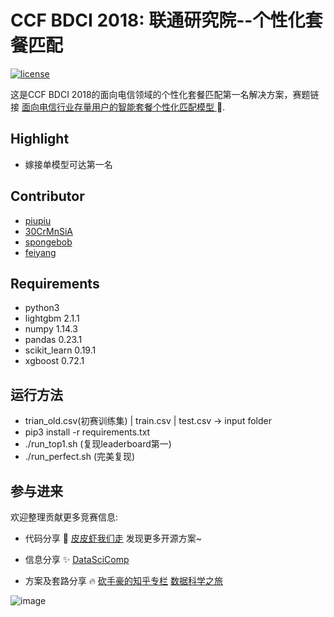 # CCF BDCI 2018: 联通研究院--个性化套餐匹配

[![license](https://img.shields.io/github/license/mashape/apistatus.svg?maxAge=2592000)](https://github.com/minerva-ml/open-solution-home-credit/blob/master/LICENSE)

这是CCF BDCI 2018的面向电信领域的个性化套餐匹配第一名解决方案，赛题链接
[面向电信行业存量用户的智能套餐个性化匹配模型
](https://www.datafountain.cn/competitions/311/details) :hibiscus:.



## Highlight

- 嫁接单模型可达第一名

## Contributor
- [piupiu](https://www.kaggle.com/pureheart)
- [30CrMnSiA](https://www.kaggle.com/h4211819)
- [spongebob](https://www.kaggle.com/baomengjiao)
- [feiyang](https://www.kaggle.com/panfeiyang)

## Requirements
 - python3
 - lightgbm 2.1.1
 - numpy 1.14.3
 - pandas 0.23.1
 - scikit_learn 0.19.1
 - xgboost 0.72.1


## 运行方法
 - trian_old.csv(初赛训练集) | train.csv | test.csv -> input folder
 - pip3 install -r requirements.txt
 - ./run_top1.sh (复现leaderboard第一)
 - ./run_perfect.sh (完美复现)

 

## 参与进来
欢迎整理贡献更多竞赛信息:

- 代码分享 :dog: [皮皮虾我们走](https://github.com/PPshrimpGo) 发现更多开源方案~

- 信息分享 :sparkles: [DataSciComp](https://github.com/iphysresearch/DataSciComp)
 
- 方案及套路分享 :fire: [砍手豪的知乎专栏](https://zhuanlan.zhihu.com/c_32887913) [数据科学之旅](https://zhuanlan.zhihu.com/c_173835749)

![image](http://github.com/PPshrimpGo/BDCI2018-ChinauUicom-1st-solution/raw/master/images/q.jpg) 
